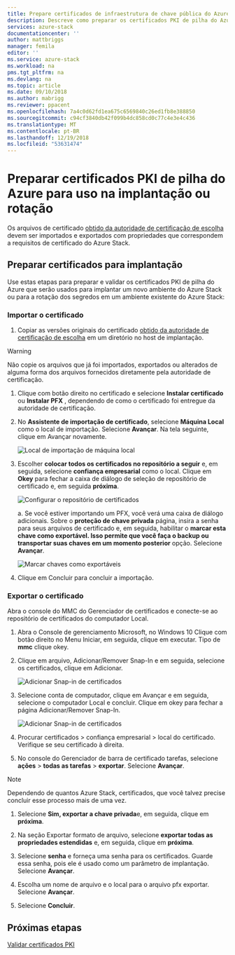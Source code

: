 ```yaml
---
title: Prepare certificados de infraestrutura de chave pública do Azure Stack para a implantação de sistemas integrados do Azure Stack ou rotação do segredo | Microsoft Docs
description: Descreve como preparar os certificados PKI de pilha do Azure para sistemas integrados do Azure Stack.
services: azure-stack
documentationcenter: ''
author: mattbriggs
manager: femila
editor: ''
ms.service: azure-stack
ms.workload: na
pms.tgt_pltfrm: na
ms.devlang: na
ms.topic: article
ms.date: 09/10/2018
ms.author: mabrigg
ms.reviewer: ppacent
ms.openlocfilehash: 7a4c0d62fd1ea675c6569840c26ed1fb8e388850
ms.sourcegitcommit: c94cf3840db42f099b4dc858cd0c77c4e3e4c436
ms.translationtype: MT
ms.contentlocale: pt-BR
ms.lasthandoff: 12/19/2018
ms.locfileid: "53631474"
---
```

# <a name="prepare-azure-stack-pki-certificates-for-use-in-deployment-or-rotation"></a>Preparar certificados PKI de pilha do Azure para uso na implantação ou rotação
Os arquivos de certificado [obtido da autoridade de certificação de escolha](azure-stack-get-pki-certs.md) devem ser importados e exportados com propriedades que correspondem a requisitos de certificado do Azure Stack.


## <a name="prepare-certificates-for-deployment"></a>Preparar certificados para implantação
Use estas etapas para preparar e validar os certificados PKI de pilha do Azure que serão usados para implantar um novo ambiente do Azure Stack ou para a rotação dos segredos em um ambiente existente do Azure Stack: 

### <a name="import-the-certificate"></a>Importar o certificado

1.  Copiar as versões originais do certificado [obtido da autoridade de certificação de escolha](azure-stack-get-pki-certs.md) em um diretório no host de implantação. 
  > [!WARNING]
  > Não copie os arquivos que já foi importados, exportados ou alterados de alguma forma dos arquivos fornecidos diretamente pela autoridade de certificação.

1.  Clique com botão direito no certificado e selecione **Instalar certificado** ou **Instalar PFX** , dependendo de como o certificado foi entregue da autoridade de certificação.

1. No **Assistente de importação de certificado**, selecione **Máquina Local** como o local de importação. Selecione **Avançar**. Na tela seguinte, clique em Avançar novamente.

    ![Local de importação de máquina local](./media/prepare-pki-certs/1.png)

1.  Escolher **colocar todos os certificados no repositório a seguir** e, em seguida, selecione **confiança empresarial** como o local. Clique em **Okey** para fechar a caixa de diálogo de seleção de repositório de certificado e, em seguida **próxima**.

    ![Configurar o repositório de certificados](./media/prepare-pki-certs/3.png)

     a. Se você estiver importando um PFX, você verá uma caixa de diálogo adicionais. Sobre o **proteção de chave privada** página, insira a senha para seus arquivos de certificado e, em seguida, habilitar o **marcar esta chave como exportável. Isso permite que você faça o backup ou transportar suas chaves em um momento posterior** opção. Selecione **Avançar**.

    ![Marcar chaves como exportáveis](./media/prepare-pki-certs/2.png)

1. Clique em Concluir para concluir a importação.

### <a name="export-the-certificate"></a>Exportar o certificado

Abra o console do MMC do Gerenciador de certificados e conecte-se ao repositório de certificados do computador Local.

1. Abra o Console de gerenciamento Microsoft, no Windows 10 Clique com botão direito no Menu Iniciar, em seguida, clique em executar. Tipo de **mmc** clique okey.

1. Clique em arquivo, Adicionar/Remover Snap-In e em seguida, selecione os certificados, clique em Adicionar.

    ![Adicionar Snap-in de certificados](./media/prepare-pki-certs/mmc-2.png)
 
1. Selecione conta de computador, clique em Avançar e em seguida, selecione o computador Local e concluir. Clique em okey para fechar a página Adicionar/Remover Snap-In.

    ![Adicionar Snap-in de certificados](./media/prepare-pki-certs/mmc-3.png)

1. Procurar certificados > confiança empresarial > local do certificado. Verifique se seu certificado à direita.

1. No console do Gerenciador de barra de certificado tarefas, selecione **ações** > **todas as tarefas** > **exportar**. Selecione **Avançar**.

  > [!NOTE]
  > Dependendo de quantos Azure Stack, certificados, que você talvez precise concluir esse processo mais de uma vez.

1. Selecione **Sim, exportar a chave privada**e, em seguida, clique em **próxima**.

1. Na seção Exportar formato de arquivo, selecione **exportar todas as propriedades estendidas** e, em seguida, clique em **próxima**.

1. Selecione **senha** e forneça uma senha para os certificados. Guarde essa senha, pois ele é usado como um parâmetro de implantação. Selecione **Avançar**.

1. Escolha um nome de arquivo e o local para o arquivo pfx exportar. Selecione **Avançar**.

1. Selecione **Concluir**.

## <a name="next-steps"></a>Próximas etapas
[Validar certificados PKI](azure-stack-validate-pki-certs.md)
